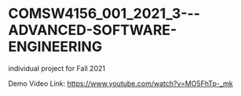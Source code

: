 # COMSW4156_001_2021_3---ADVANCED-SOFTWARE-ENGINEERING
individual project for Fall 2021

Demo Video Link: https://www.youtube.com/watch?v=MO5FhTp-_mk